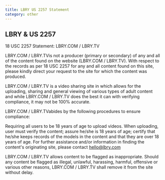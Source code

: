 ```yaml
---
title: LBRY US 2257 Statement
category: other
---
```


## LBRY & US 2257

18 USC 2257 Statement: LBRY.COM / LBRY.TV

LBRY.COM / LBRY.TVis not a producer (primary or secondary) of any and all of the content found on the website (LBRY.COM / LBRY.TV). With respect to the records as per 18 USC 2257 for any and all content found on this site, please kindly direct your request to the site for which the content was produced.

LBRY.COM / LBRY.TV is a video sharing site in which allows for the uploading, sharing and general viewing of various types of adult content and while LBRY.COM / LBRY.TV does the best it can with verifying compliance, it may not be 100% accurate.

LBRY.COM / LBRY.TVabides by the following procedures to ensure compliance:

Requiring all users to be 18 years of age to upload videos.
When uploading, user must verify the content; assure he/she is 18 years of age; certify that he/she keeps records of the models in the content and that they are over 18 years of age.
For further assistance and/or information in finding the content's originating site, please contact hello@lbry.com

LBRY.COM / LBRY.TV allows content to be flagged as inappropriate. Should any content be flagged as illegal, unlawful, harassing, harmful, offensive or various other reasons, LBRY.COM / LBRY.TV shall remove it from the site without delay.
